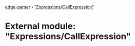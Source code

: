 [edge-parser](../README.md) › ["Expressions/CallExpression"](_expressions_callexpression_.md)

# External module: "Expressions/CallExpression"


